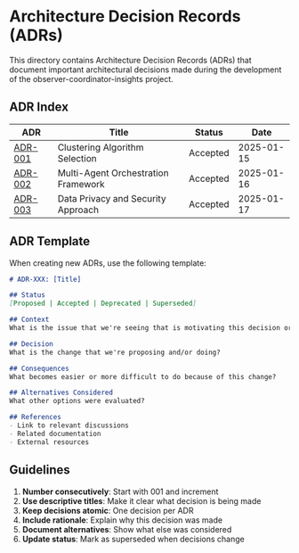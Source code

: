 # Architecture Decision Records (ADRs)

This directory contains Architecture Decision Records (ADRs) that document important architectural decisions made during the development of the observer-coordinator-insights project.

## ADR Index

| ADR | Title | Status | Date |
|-----|--------|--------|------|
| [ADR-001](./001-clustering-algorithm-selection.md) | Clustering Algorithm Selection | Accepted | 2025-01-15 |
| [ADR-002](./002-multi-agent-orchestration-framework.md) | Multi-Agent Orchestration Framework | Accepted | 2025-01-16 |
| [ADR-003](./003-data-privacy-and-security-approach.md) | Data Privacy and Security Approach | Accepted | 2025-01-17 |

## ADR Template

When creating new ADRs, use the following template:

```markdown
# ADR-XXX: [Title]

## Status
[Proposed | Accepted | Deprecated | Superseded]

## Context
What is the issue that we're seeing that is motivating this decision or change?

## Decision
What is the change that we're proposing and/or doing?

## Consequences
What becomes easier or more difficult to do because of this change?

## Alternatives Considered
What other options were evaluated?

## References
- Link to relevant discussions
- Related documentation
- External resources
```

## Guidelines

1. **Number consecutively**: Start with 001 and increment
2. **Use descriptive titles**: Make it clear what decision is being made
3. **Keep decisions atomic**: One decision per ADR
4. **Include rationale**: Explain why this decision was made
5. **Document alternatives**: Show what else was considered
6. **Update status**: Mark as superseded when decisions change